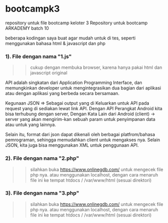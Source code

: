 # bootcampk3
repository untuk file bootcamp keloter 3
Repository untuk bootcamp ARKADEMY batch 10

beberapa kodingan saya buat agar mudah untuk di tes, seperti menggunakan bahasa html & javascript dan php

### 1). File dengan nama "1.js"

>> cukup dengan membuka browser, karena hanya pakai html dan javascript original

API adalah singkatan dari Application Programming Interface, dan memungkinkan developer untuk mengintegrasikan dua bagian dari aplikasi atau dengan aplikasi yang berbeda secara bersamaan.

Kegunaan JSON => Sebagai output yang di Keluarkan untuk API pada request yang di sediakan lewat link API. Dengan API Perangkat Android kita bisa terhubung dengan server, Dengan Kata Lain dari Android (client) -> server yang akan mengirim-kan sebuah param untuk penyimpanan data atau untuk yang lainnya.

Selain itu, format dari json dapat dikenali oleh berbagai platfrom/bahasa pemrograman, sehingga memudahkan client untuk mengakses nya. Selain JSON, kita juga bisa menggunakan XML untuk penggunaan API.

### 2). File dengan nama "2.php"

>> silahkan buka https://www.onlinegdb.com/ untuk mengecek file php nya. atau menggunakan localhost, dengan cara menaruh file      ini ke tempat htdocs / /var/www/html (sesuai direktori)

### 3). File dengan nama "3.php"

>> silahkan buka https://www.onlinegdb.com/ untuk mengecek file php nya. atau menggunakan localhost, dengan cara menaruh file      ini ke tempat htdocs / /var/www/html (sesuai direktori)

